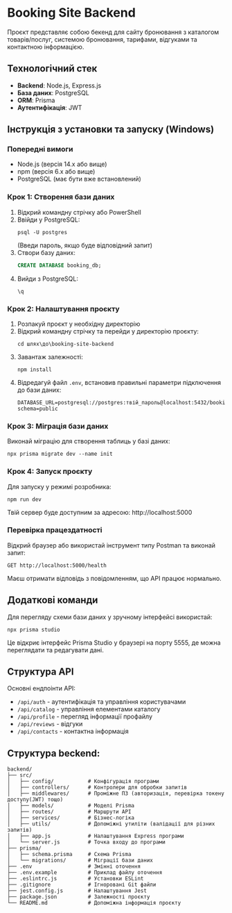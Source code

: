 # Booking Site Backend

Проєкт представляє собою бекенд для сайту бронювання з каталогом товарів/послуг, системою бронювання, тарифами, відгуками та контактною інформацією.

## Технологічний стек

- **Backend**: Node.js, Express.js
- **База даних**: PostgreSQL
- **ORM**: Prisma
- **Аутентифікація**: JWT

## Інструкція з установки та запуску (Windows)

### Попередні вимоги 

- Node.js (версія 14.x або вище)
- npm (версія 6.x або вище)
- PostgreSQL (має бути вже встановлений)

### Крок 1: Створення бази даних

1. Відкрий командну стрічку або PowerShell
2. Ввійди у PostgreSQL:
   ```
   psql -U postgres
   ```
   (Введи пароль, якщо буде відповідний запит)
3. Створи базу даних:
   ```sql
   CREATE DATABASE booking_db;
   ```
4. Вийди з PostgreSQL:
   ```
   \q
   ```

### Крок 2: Налаштування проєкту

1. Розпакуй проєкт у необхідну директорію
2. Відкрий командну стрічку та перейди у директорію проєкту:
   ```
   cd шлях\до\booking-site-backend
   ```
3. Завантаж залежності:
   ```
   npm install
   ```
4. Відредагуй файл `.env`, встановив правильні параметри підключення до бази даних:
   ```
   DATABASE_URL=postgresql://postgres:твій_пароль@localhost:5432/booking_db?schema=public
   ```

### Крок 3: Міграція бази даних

Виконай міграцію для створення таблиць у базі даних:
```
npx prisma migrate dev --name init
```

### Крок 4: Запуск проєкту

Для запуску у режимі розробника:
```
npm run dev
```

Твій сервер буде доступним за адресою: http://localhost:5000

### Перевірка працездатності

Відкрий браузер або використай інструмент типу Postman та виконай запит:
```
GET http://localhost:5000/health
```

Маєш отримати відповідь з повідомленням, що API працює нормально.

## Додаткові команди

Для перегляду схеми бази даних у зручному інтерфейсі використай:
```
npx prisma studio
```

Це відкриє інтерфейс Prisma Studio у браузері на порту 5555, де можна переглядати та редагувати дані.

## Структура API

Основні ендпоінти API:

- `/api/auth` - аутентифікація та управління користувачами
- `/api/catalog` - управління елементами каталогу
- `/api/profile` - перегляд інформації профайлу
- `/api/reviews` - відгуки
- `/api/contacts` - контактна інформація

## Структура beckend: 

```
backend/
├── src/
│   ├── config/           # Конфігурація програми
│   ├── controllers/      # Контролери для обробки запитів
│   ├── middlewares/      # Проміжне ПЗ (авторизація, перевірка токену доступу(JWT) тощо)
│   ├── models/           # Моделі Prisma
│   ├── routes/           # Маршрути API
│   ├── services/         # Бізнес-логіка
│   ├── utils/            # Допоміжні утиліти (валідації для різних запитів)
│   ├── app.js            # Налаштування Express програми
│   └── server.js         # Точка входу до програми
├── prisma/
│   ├── schema.prisma     # Схема Prisma
│   └── migrations/       # Міграції бази даних
├── .env                  # Змінні оточення
├── .env.example          # Приклад файлу оточення
├── .eslintrc.js          # Установки ESLint
├── .gitignore            # Ігноровані Git файли
├── jest.config.js        # Налаштування Jest
├── package.json          # Залежності проєкту
└── README.md             # Допоміжна інформація проєкту
```
